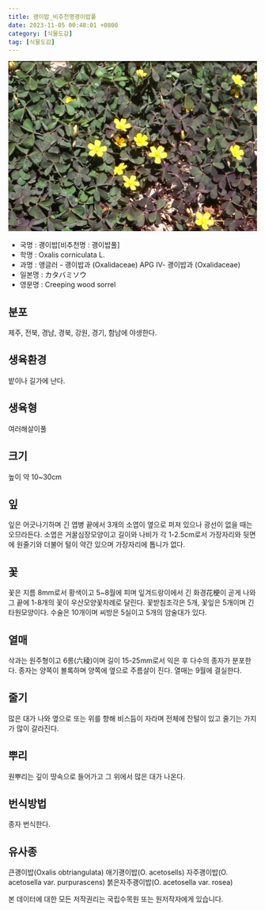```yaml
---
title: 괭이밥_비추천명괭이밥풀
date: 2023-11-05 00:48:01 +0800
category: [식물도감]
tag: [식물도감]
---
```




![괭이밥[비추천명 : 괭이밥풀]](/assets/img/fileUpload/plants/basic/Oxalidaceae/Oxalis/8878/1_th2.JPG)
- 국명 : 괭이밥[비추천명 : 괭이밥풀]
- 학명 : Oxalis corniculata L.
- 과명 : 앵글러 - 괭이밥과 (Oxalidaceae) APG Ⅳ- 괭이밥과 (Oxalidaceae)
- 일본명 : カタバミソウ
- 영문명 : Creeping wood sorrel


## 분포
제주, 전북, 경남, 경북, 강원, 경기, 함남에 야생한다.
## 생육환경
밭이나 길가에 난다.
## 생육형
여러해살이풀
## 크기
높이 약 10~30cm
## 잎
잎은 어긋나기하며 긴 엽병 끝에서 3개의 소엽이 옆으로 퍼져 있으나 광선이 없을 때는 오므라든다. 소엽은 거꿀심장모양이고 길이와 나비가 각 1-2.5cm로서 가장자리와 뒷면에 원줄기와 더불어 털이 약간 있으며 가장자리에 톱니가 없다.
## 꽃
꽃은 지름 8mm로서 황색이고 5~8월에 피며 잎겨드랑이에서 긴 화경花梗이 곧게 나와 그 끝에 1-8개의 꽃이 우산모양꽃차례로 달린다. 꽃받침조각은 5개, 꽃잎은 5개이며 긴타원모양이다. 수술은 10개이며 씨방은 5실이고 5개의 암술대가 있다.
## 열매
삭과는 원주형이고 6릉(六稜)이며 길이 15-25mm로서 익은 후 다수의 종자가 분포한다. 종자는 양쪽이 볼록하며 양쪽에 옆으로 주름살이 진다. 열매는 9월에 결실한다.
## 줄기
많은 대가 나와 옆으로 또는 위를 향해 비스듬이 자라며 전체에 잔털이 있고 줄기는 가지가 많이 갈라진다.
## 뿌리
원뿌리는 깊이 땅속으로 들어가고 그 위에서 많은 대가 나온다.
## 번식방법
종자 번식한다.
## 유사종
큰괭이밥(Oxalis obtriangulata)
애기괭이밥(O. acetosells)
자주괭이밥(O. acetosella var. purpurascens)
붉은자주괭이밥(O. acetosella var. rosea)






본 데이터에 대한 모든 저작권리는 국립수목원 또는 원저작자에게 있습니다.
